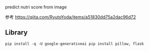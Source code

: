 predict nutri score from image

参考
https://qiita.com/RyutoYoda/items/a51830dd75a2dac96d72

## Library
`
pip install -q -U google-generativeai
pip install pillow, flask
`
